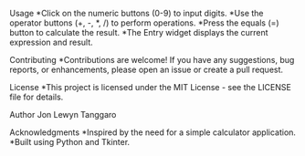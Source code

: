 Usage
*Click on the numeric buttons (0-9) to input digits.
*Use the operator buttons (+, -, *, /) to perform operations.
*Press the equals (=) button to calculate the result.
*The Entry widget displays the current expression and result.

Contributing
*Contributions are welcome! If you have any suggestions, bug reports, or enhancements, please open an issue or create a pull request.

License
*This project is licensed under the MIT License - see the LICENSE file for details.

Author
Jon Lewyn Tanggaro

Acknowledgments
*Inspired by the need for a simple calculator application.
*Built using Python and Tkinter.
